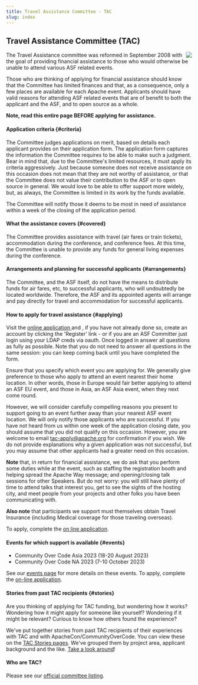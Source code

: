 ```yaml
---
title: Travel Assistance Committee - TAC
slug: index
---
```


## Travel Assistance Committee (TAC)

<div class="jumbotron">
<a href="https://www.apache.org/events/current-event.html"><img src="https://www.apache.org/events/current-event-125x125.png" style="float: right;"/></a>

The Travel Assistance committee was reformed in September 2008 with the goal of providing financial assistance to those who would otherwise be unable to attend various ASF related events.

Those who are thinking of applying for financial assistance should know that the Committee has limited finances and that, as a consequence, only a few places are available for each Apache event.
Applicants should have valid reasons for attending ASF related events that are of benefit to both the applicant and the ASF, and to open source as a whole.

**Note, read this entire page BEFORE applying for assistance.**

</div>

<a name="Index-Startingpoints"></a>

#### Application criteria  {#criteria}

The Committee judges applications on merit, based on details each applicant provides on their application form.
The application form captures the information the Committee requires to be able to make such a judgment.
Bear in mind that, due to the Committee's limited resources, it must apply its criteria aggressively.
Just because someone does not receive assistance
on this occasion does not mean that they are not worthy of assistance, or
that the Committee does not value their contribution to the ASF or to open
source in general.
We would love to be able to offer support more widely,
but, as always, the Committee is limited in its work by the funds available.

The Committee will notify those it deems to be most in need of assistance within a week of the closing of the application period.

#### What the assistance covers  {#covered}

The Committee provides assistance with travel (air fares or train tickets), accommodation during the conference, and conference fees.
At this time, the Committee is unable to provide any funds for general living expenses during the conference.

#### Arrangements and planning for successful applicants  {#arrangements}

The Committee, and the ASF itself, do not have the means to distribute funds for air fares, etc, to successful applicants, who will undoubtedly be located worldwide.
Therefore, the ASF and its appointed agents will arrange and pay directly for travel and accommodation for successful applicants.

#### How to apply for travel assistance  {#applying}

Visit the  [online application ](https://tac-apply.apache.org/) and , if you have not already done so,
create an account by clicking the 'Register' link - or if you are an ASF Committer just login using your LDAP creds via oauth.
Once logged in answer all questions as fully as possible.
Note that you do not need to answer all questions in the same session: you can keep coming back until you have completed the form.

Ensure that you specify which event you are applying for.
We generally give preference to those who apply to attend an event nearest their home location.
In other words, those in Europe would fair better applying to attend an ASF EU event, and those in Asia, an ASF Asia event, when they next come round.

However, we will consider carefully compelling reasons you present to support going to an event further away than your nearest ASF event location. 
We will only notify those applicants who are successful.
If you have not heard from us within one week of the application closing date, you should assume that you did not qualify on this occasion.
However, you are welcome to email tac-apply@apache.org for confirmation if you wish.
We do not provide explanations why a given application was not successful, but you may assume that other applicants had a greater need on this occasion.

**Note** that, in return for financial assistance, we do ask that you perform some
duties while at the event, such as staffing the registration booth and helping 
spread the Apache Way message; and opening/closing talk sessions for other Speakers.
But do not worry: you will still have plenty of time to attend talks that
interest you, get to see the sights of the hosting city, and meet people from your
projects and other folks you have been communicating with.

**Also note** that participants we support must themselves obtain Travel Insurance (including Medical coverage for those traveling overseas).

To apply, complete the [on line application](https://tac-apply.apache.org/).

#### Events for which support is available  {#events}

 * Community Over Code Asia 2023 (18-20 August 2023)
 * Community Over Code NA 2023 (7-10 October 2023)

See our [events page](/events/current.html) for more details on these
events. To apply, complete the [on-line application](https://tac-apply.apache.org/).

#### Stories from past TAC recipients  {#stories}

Are you thinking of applying for TAC funding, but wondering how it works?
Wondering how it might apply for someone like yourself?
Wondering if it might be relevant?
Curious to know how others found the experience?

We've put together stories from past TAC recipients of their experiences with TAC and with ApacheCon/CommunityOverCode.
You can view these on the [TAC Stories pages](/stories/).
We've grouped them by project area, applicant background and the like.
[Take a look around](/stories/)!

#### Who are TAC?

Please see our [official committee listing](http://home.apache.org/phonebook.html?pmc=tac).


